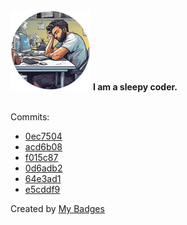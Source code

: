 <img src="https://github.com/my-badges/my-badges/blob/master/src/all-badges/time-of-commit/sleepy-coder.png?raw=true" alt="I am a sleepy coder." title="I am a sleepy coder." width="128">
<strong>I am a sleepy coder.</strong>
<br><br>

Commits:

- <a href="https://github.com/wcrum/wcrum/commit/0ec7504d5a83188d237f3ce0ba5509082f74d803">0ec7504</a>
- <a href="https://github.com/wcrum/wcrum/commit/acd6b082fa448dea4ba1912bc42896c1618ace75">acd6b08</a>
- <a href="https://github.com/wcrum/.github/commit/f015c875fefd179b43f92d0bd19f80067c0d270f">f015c87</a>
- <a href="https://github.com/wcrum/.github/commit/0d6adb2a60fd72fe717e830ca0d45694aba99eb0">0d6adb2</a>
- <a href="https://github.com/wcrum/py-cot/commit/64e3ad13f06f31d9c1449442464ba480365ee792">64e3ad1</a>
- <a href="https://github.com/wcrum/py-cot/commit/e5cddf94f98624ed8d86d0c0063ac5c6e291ee62">e5cddf9</a>


Created by <a href="https://github.com/my-badges/my-badges">My Badges</a>